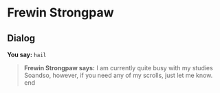 # Frewin Strongpaw
## Dialog

**You say:** `hail`



>**Frewin Strongpaw says:** I am currently quite busy with my studies Soandso, however, if you need any of my scrolls, just let me know.
end
